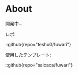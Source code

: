 # About

開発中...

レポ:

::github{repo="teshu0/fuwari"}


使用したテンプレート:

::github{repo="saicaca/fuwari"}
